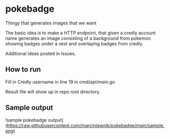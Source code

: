 # pokebadge
Thingy that generates images that we want


The basic idea is to make a HTTP endpoint, that given a credly account name generates an image consisting of a background from pokemon showing badges under a vest and overlaying badges from credly.

Additional ideas posted in Issues.


## How to run

Fill in Credly username in line 19 in cmd/api/main.go

Result file will show up in repo root directory.

## Sample output

!sample pokebadge output](https://raw.githubusercontent.com/marcinlawnik/pokebadge/main/sample.png)
